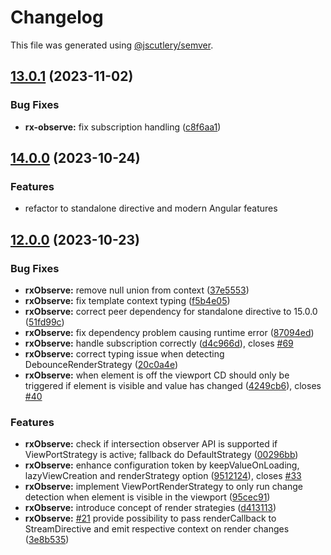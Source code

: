 # Changelog

This file was generated using [@jscutlery/semver](https://github.com/jscutlery/semver).

## [13.0.1](https://github.com/mikelgo/angular-kit-observe/compare/rx-observe-14.0.0-rc.0...rx-observe-13.0.1) (2023-11-02)


### Bug Fixes

* **rx-observe:** fix subscription handling ([c8f6aa1](https://github.com/mikelgo/angular-kit-observe/commit/c8f6aa1b890d55e6bd2be8b61941c41d8448c5c5))



## [14.0.0](https://github.com/mikelgo/angular-kit/compare/stream-2.2.3...stream-2.2.4) (2023-10-24)
### Features
* refactor to standalone directive and modern Angular features

## [12.0.0](https://github.com/mikelgo/angular-kit/compare/stream-2.2.3...stream-2.2.4) (2023-10-23)


### Bug Fixes

* **rxObserve:** remove null union from context ([37e5553](https://github.com/mikelgo/angular-kit/commit/37e55530743cf8deaf487f87eb6bb0cedfad0a3a))
* **rxObserve:** fix template context typing ([f5b4e05](https://github.com/mikelgo/angular-kit/commit/f5b4e05a5075150436f8afa2b93eb24c8a534021))
* **rxObserve:** correct peer dependency for standalone directive to 15.0.0 ([51fd99c](https://github.com/mikelgo/angular-kit/commit/51fd99c0b99239d40d21b2899752d66a9f273a4a))
* **rxObserve:** fix dependency problem causing runtime error ([87094ed](https://github.com/mikelgo/angular-kit/commit/87094ed391da24ac53126487f30c51f15e9992c0))
* **rxObserve:** handle subscription correctly ([d4c966d](https://github.com/mikelgo/angular-kit/commit/d4c966daee0ac9850573a2abaccd686b4c37497c)), closes [#69](https://github.com/mikelgo/angular-kit/issues/69)
* **rxObserve:** correct typing issue when detecting DebounceRenderStrategy ([20c0a4e](https://github.com/code-workers-io/angular-kit/commit/20c0a4ea2a8219bcc2e117b313b9b18da39c457c))
* **rxObserve:** when element is off the viewport CD should only be triggered if element is visible and value has changed ([4249cb6](https://github.com/code-workers-io/angular-kit/commit/4249cb6611509aa0167ea9f464cb5811bb0330be)), closes [#40](https://github.com/code-workers-io/angular-kit/issues/40)


### Features
* **rxObserve:** check if intersection observer API is supported if ViewPortStrategy is active; fallback do DefaultStrategy ([00296bb](https://github.com/code-workers-io/angular-kit/commit/00296bbc2e0451f2e582a6ef5322b40d29421f98))
* **rxObserve:** enhance configuration token by keepValueOnLoading, lazyViewCreation and renderStrategy option ([9512124](https://github.com/code-workers-io/angular-kit/commit/9512124c834eb434b8391e90ee76f1551c76bb2e)), closes [#33](https://github.com/code-workers-io/angular-kit/issues/33)
* **rxObserve:** implement ViewPortRenderStrategy to only run change detection when element is visible in the viewport ([95cec91](https://github.com/code-workers-io/angular-kit/commit/95cec91895554bb3311a7a99b3dddd08e8079cb8))
* **rxObserve:** introduce concept of render strategies ([d413113](https://github.com/code-workers-io/angular-kit/commit/d4131137d56ca1901a26c0e8485044b9a8334606))
* **rxObserve:** [#21](https://github.com/code-workers-io/angular-kit/issues/21) provide possibility to pass renderCallback to StreamDirective and emit respective context on render changes ([3e8b535](https://github.com/code-workers-io/angular-kit/commit/3e8b535fb8cd526731574f19989c5fc3a9ac84a1))
